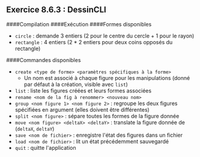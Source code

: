 ## Exercice 8.6.3 : DessinCLI
####Compilation
####Exécution
####Formes disponibles
+ `circle` : demande 3 entiers (2 pour le centre du cercle + 1 pour le rayon)
+ `rectangle` : 4 entiers (2 * 2 entiers pour deux coins opposés du rectangle)

####Commandes disponibles
+ `create <type de forme> <paramètres spécifiques à la forme>`
    + Un nom est associé à chaque figure pour les manipulations (donné par défaut à la création, visible avec `list`)
+ `list` : liste les figures créées et leurs formes associées
+ `rename <nom de la fig à renommer> <nouveau nom>`
+ `group <nom figure 1> <nom figure 2>` : regroupe les deux figures spécifiées en argument (elles doivent être différentes)
+ `split <nom figure>` : sépare toutes les formes de la figure donnée
+ `move <nom figure> <deltaX> <deltaY>` : translate la figure donnée de (`deltaX`, `deltaY`)
+ `save <nom de fichier>` : enregistre l'état des figures dans un fichier
+ `load <nom de fichier>` : lit un état précédemment sauvegardé
+ `quit` : quitte l'application